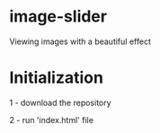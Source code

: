 # image-slider

Viewing images with a beautiful effect

# Initialization

1 - download the repository

2 - run 'index.html' file
